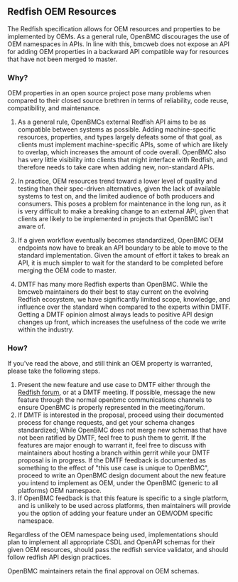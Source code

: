 ## Redfish OEM Resources

The Redfish specification allows for OEM resources and properties to be
implemented by OEMs.  As a general rule, OpenBMC discourages the use of OEM
namespaces in APIs.  In line with this, bmcweb does not expose an API for adding
OEM properties in a backward API compatible way for resources that have not been
merged to master.

### Why?
OEM properties in an open source project pose many problems when compared to
their closed source brethren in terms of reliability, code reuse, compatibility,
and maintenance.

1. As a general rule, OpenBMCs external Redfish API aims to be as compatible
   between systems as possible.  Adding machine-specific resources, properties,
   and types largely defeats some of that goal, as clients must implement
   machine-specific APIs, some of which are likely to overlap, which increases
   the amount of code overall.  OpenBMC also has very little visibility into
   clients that might interface with Redfish, and therefore needs to take care
   when adding new, non-standard APIs.

2. In practice, OEM resources trend toward a lower level of quality and testing
   than their spec-driven alternatives, given the lack of available systems to
   test on, and the limited audience of both producers and consumers. This poses
   a problem for maintenance in the long run, as it is very difficult to make a
   breaking change to an external API, given that clients are likely to be
   implemented in projects that OpenBMC isn't aware of.

3. If a given workflow eventually becomes standardized, OpenBMC OEM endpoints
   now have to break an API boundary to be able to move to the standard
   implementation.  Given the amount of effort it takes to break an API, it is
   much simpler to wait for the standard to be completed before merging the OEM
   code to master.

4. DMTF has many more Redfish experts than OpenBMC.  While the bmcweb
   maintainers do their best to stay current on the evolving Redfish ecosystem,
   we have significantly limited scope, knowledge, and influence over the
   standard when compared to the experts within DMTF.  Getting a DMTF opinion
   almost always leads to positive API design changes up front, which increases
   the usefulness of the code we write within the industry.

### How?

If you've read the above, and still think an OEM property is warranted, please
take the following steps.

1. Present the new feature and use case to DMTF either through the [Redfish
   forum](https://www.redfishforum.com), or at a DMTF meeting.  If possible,
   message the new feature through the normal openbmc communications channels to
   ensure OpenBMC is properly represented in the meeting/forum.
2. If DMTF is interested in the proposal, proceed using their documented process
   for change requests, and get your schema changes standardized;  While OpenBMC
   does not merge new schemas that have not been ratified by DMTF, feel free to
   push them to gerrit.  If the features are major enough to warrant it, feel
   free to discuss with maintainers about hosting a branch within gerrit while
   your DMTF proposal is in progress.  If the DMTF feedback is documented as
   something to the effect of "this use case is unique to OpenBMC", proceed to
   write an OpenBMC design document about the new feature you intend to
   implement as OEM, under the OpenBMC (generic to all platforms) OEM namespace.
3. If OpenBMC feedback is that this feature is specific to a single platform,
   and is unlikely to be used across platforms, then maintainers will provide
   you the option of adding your feature under an OEM/ODM specific namespace.

Regardless of the OEM namespace being used, implementations should plan to
implement all appropriate CSDL and OpenAPI schemas for their given OEM
resources, should pass the redfish service validator, and should follow redfish
API design practices.

OpenBMC maintainers retain the final approval on OEM schemas.
